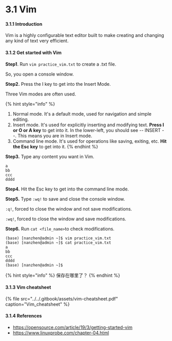 # 3.1 Vim

#### 3.1.1 Introduction

Vim is a highly configurable text editor built to make creating and changing any kind of text very efficient.

#### 3.1.2 Get started with Vim

**Step1**. Run `vim practice_vim.txt` to create a .txt file.

So, you open a console window.

**Step2.** Press the I key to get into the Insert Mode.

Three Vim modes are often used.

{% hint style="info" %}
1. Normal mode. It's a default mode, used for navigation and simple editing.
2. Insert mode. It's used for explicitly inserting and modifying text. **Press I or O or A key** to get into it. In the lower-left, you should see -- INSERT --. This means you are in Insert mode.
3. Command line mode. It's used for operations like saving, exiting, etc. **Hit the Esc key** to get into it.
{% endhint %}

**Step3.** Type any content you want in Vim.

```text
a
bb
ccc
dddd
```

**Step4.** Hit the Esc key to get into the command line mode.

**Step5.** Type `:wq!` to save and close the console window.

`:q!`, forced to close the window and not save modifications.

`:wq!`, forced to close the window and save modifications.

**Step6.** Run `cat <file_name>`to check modifications.

```text
(base) [nanzhen@admin ~]$ vim practice_vim.txt
(base) [nanzhen@admin ~]$ cat practice_vim.txt
a
bb
ccc
dddd
(base) [nanzhen@admin ~]$ 
```

{% hint style="info" %}
保存在哪里了？
{% endhint %}

#### 3.1.3 Vim cheatsheet

{% file src="../../.gitbook/assets/vim-cheatsheet.pdf" caption="Vim\_cheatsheet" %}

#### 3.1.4 References

* https://opensource.com/article/19/3/getting-started-vim
* https://www.linuxprobe.com/chapter-04.html


